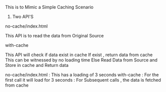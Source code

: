 This is to Mimic a Simple Caching Scenario

1. Two API'S

no-cache/index.html

This API is to read the data from Original Source

with-cache

This API will check if data exist in cache
    If exist , return data from cache
        This can be witnessed by no loading time
    Else
        Read Data from Source and Store in cache and Return data

no-cache/index.html : This has a loading of 3 seconds
with-cache : For the first call it will load for 3 seconds
           : For Subsequent calls , the data is fetched from cache
